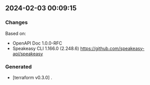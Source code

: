 

## 2024-02-03 00:09:15
### Changes
Based on:
- OpenAPI Doc 1.0.0-RFC 
- Speakeasy CLI 1.166.0 (2.248.6) https://github.com/speakeasy-api/speakeasy
### Generated
- [terraform v0.3.0] .